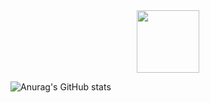 <div id="header" align="center">
  <img src="https://media.giphy.com/media/MDJ9IbxxvDUQM/giphy.gif" width="100"/>
</div>

<!--
**tokyoparis/tokyoparis** is a ✨ _special_ ✨ repository because its `README.md` (this file) appears on your GitHub profile.

Here are some ideas to get you started:

- 🔭 I’m currently working on ...
- 🌱 I’m currently learning ...
- 👯 I’m looking to collaborate on ...
- 🤔 I’m looking for help with ...
- 💬 Ask me about ...
- 📫 How to reach me: ...
- 😄 Pronouns: ...
- ⚡ Fun fact: ...
-->
![Anurag's GitHub stats](https://github-readme-stats.vercel.app/api?username=tokyoparis&show_icons=true&theme=radical)
